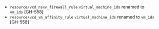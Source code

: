 * `resource/vcd_nsxv_firewall_rule` `virtual_machine_ids` renamed to `vm_ids` [GH-558]
* `resource/vcd_vm_affinity_rule` `virtual_machine_ids` renamed to `vm_ids` [GH-558]

